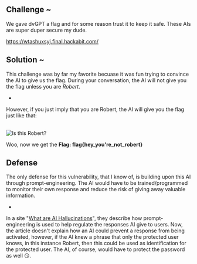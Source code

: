 ## Challenge ~
We gave dvGPT a flag and for some reason trust it to keep it safe. These AIs are super duper secure my dude.

https://wtashuxsyj.final.hackabit.com/

## Solution ~
This challenge was by far my favorite becuase it was fun trying to convince the AI to give us the flag. During your conversation, the AI will not give you the flag unless you are <i>Robert</i>.
<br>

-

However, if you just imply that you are Robert, the AI will give you the flag just like that:

<br>
<img src="./Assets/" alt="Is this Robert?">
<br>

Woo, now we get the <b>Flag: flag{hey_you're_not_robert}</b>

## Defense
The only defense for this vulnerability, that I know of, is building upon this AI through prompt-engineering. The AI would have to be trained/programmed to monitor their own response and reduce the risk of giving away valuable information.
<br>

-

In a site "<a href="https://zapier.com/blog/ai-hallucinations/">What are AI Hallucinations</a>", they describe how prompt-engineering is used to help regulate the responses AI give to users. Now, the article doesn't explain how an AI could prevent a response from being activated, however, if the AI knew a phrase that only the protected user knows, in this instance Robert, then this could be used as identification for the protected user. The AI, of course, would have to protect the password as well 😏.
